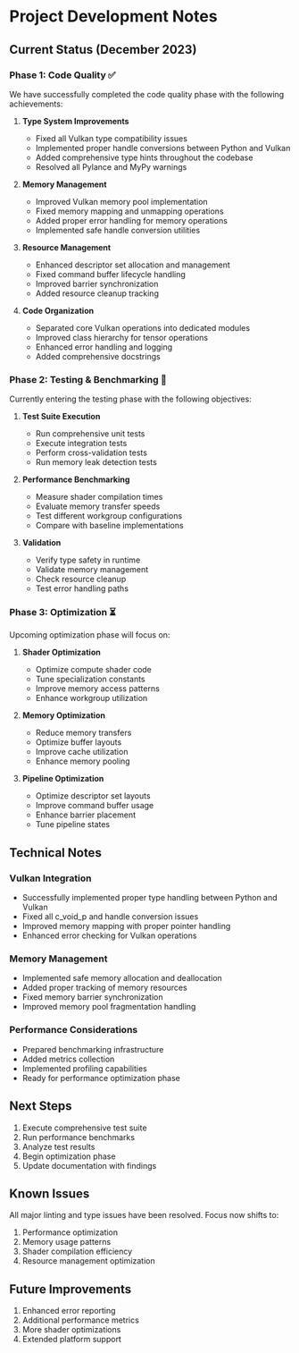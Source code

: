 # Project Development Notes

## Current Status (December 2023)

### Phase 1: Code Quality ✅

We have successfully completed the code quality phase with the following achievements:

1. **Type System Improvements**
   - Fixed all Vulkan type compatibility issues
   - Implemented proper handle conversions between Python and Vulkan
   - Added comprehensive type hints throughout the codebase
   - Resolved all Pylance and MyPy warnings

2. **Memory Management**
   - Improved Vulkan memory pool implementation
   - Fixed memory mapping and unmapping operations
   - Added proper error handling for memory operations
   - Implemented safe handle conversion utilities

3. **Resource Management**
   - Enhanced descriptor set allocation and management
   - Fixed command buffer lifecycle handling
   - Improved barrier synchronization
   - Added resource cleanup tracking

4. **Code Organization**
   - Separated core Vulkan operations into dedicated modules
   - Improved class hierarchy for tensor operations
   - Enhanced error handling and logging
   - Added comprehensive docstrings

### Phase 2: Testing & Benchmarking 🔄

Currently entering the testing phase with the following objectives:

1. **Test Suite Execution**
   - Run comprehensive unit tests
   - Execute integration tests
   - Perform cross-validation tests
   - Run memory leak detection tests

2. **Performance Benchmarking**
   - Measure shader compilation times
   - Evaluate memory transfer speeds
   - Test different workgroup configurations
   - Compare with baseline implementations

3. **Validation**
   - Verify type safety in runtime
   - Validate memory management
   - Check resource cleanup
   - Test error handling paths

### Phase 3: Optimization ⏳

Upcoming optimization phase will focus on:

1. **Shader Optimization**
   - Optimize compute shader code
   - Tune specialization constants
   - Improve memory access patterns
   - Enhance workgroup utilization

2. **Memory Optimization**
   - Reduce memory transfers
   - Optimize buffer layouts
   - Improve cache utilization
   - Enhance memory pooling

3. **Pipeline Optimization**
   - Optimize descriptor set layouts
   - Improve command buffer usage
   - Enhance barrier placement
   - Tune pipeline states

## Technical Notes

### Vulkan Integration

- Successfully implemented proper type handling between Python and Vulkan
- Fixed all c_void_p and handle conversion issues
- Improved memory mapping with proper pointer handling
- Enhanced error checking for Vulkan operations

### Memory Management

- Implemented safe memory allocation and deallocation
- Added proper tracking of memory resources
- Fixed memory barrier synchronization
- Improved memory pool fragmentation handling

### Performance Considerations

- Prepared benchmarking infrastructure
- Added metrics collection
- Implemented profiling capabilities
- Ready for performance optimization phase

## Next Steps

1. Execute comprehensive test suite
2. Run performance benchmarks
3. Analyze test results
4. Begin optimization phase
5. Update documentation with findings

## Known Issues

All major linting and type issues have been resolved. Focus now shifts to:
1. Performance optimization
2. Memory usage patterns
3. Shader compilation efficiency
4. Resource management optimization

## Future Improvements

1. Enhanced error reporting
2. Additional performance metrics
3. More shader optimizations
4. Extended platform support
